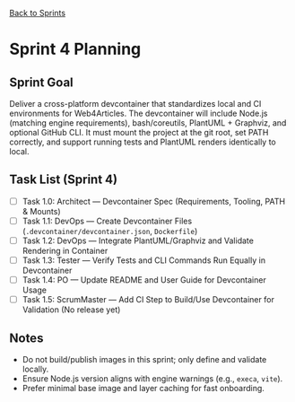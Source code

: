 <!--
SPDX-License-Identifier: AGPL-3.0-only + AI-GPL-Addendum
Copyright (c) 2025 The Web4Articles Authors
Copyleft: See AGPLv3 (./LICENSE) and AI-GPL Addendum (./AI-GPL.md)
Backlinks: /LICENSE , /AI-GPL.md
Use of `scrum.pmo` roles/process docs with AI is subject to AI-GPL copyleft unless dual-licensed.
-->

[Back to Sprints](../)

# Sprint 4 Planning

## Sprint Goal
Deliver a cross-platform devcontainer that standardizes local and CI environments for Web4Articles. The devcontainer will include Node.js (matching engine requirements), bash/coreutils, PlantUML + Graphviz, and optional GitHub CLI. It must mount the project at the git root, set PATH correctly, and support running tests and PlantUML renders identically to local.

## Task List (Sprint 4)

- [ ] Task 1.0: Architect — Devcontainer Spec (Requirements, Tooling, PATH & Mounts)
- [ ] Task 1.1: DevOps — Create Devcontainer Files (`.devcontainer/devcontainer.json`, `Dockerfile`)
- [ ] Task 1.2: DevOps — Integrate PlantUML/Graphviz and Validate Rendering in Container
- [ ] Task 1.3: Tester — Verify Tests and CLI Commands Run Equally in Devcontainer
- [ ] Task 1.4: PO — Update README and User Guide for Devcontainer Usage
- [ ] Task 1.5: ScrumMaster — Add CI Step to Build/Use Devcontainer for Validation (No release yet)

## Notes
- Do not build/publish images in this sprint; only define and validate locally.
- Ensure Node.js version aligns with engine warnings (e.g., `execa`, `vite`).
- Prefer minimal base image and layer caching for fast onboarding.

